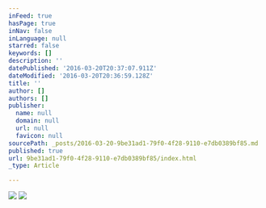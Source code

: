 ```yaml
---
inFeed: true
hasPage: true
inNav: false
inLanguage: null
starred: false
keywords: []
description: ''
datePublished: '2016-03-20T20:37:07.911Z'
dateModified: '2016-03-20T20:36:59.128Z'
title: ''
author: []
authors: []
publisher:
  name: null
  domain: null
  url: null
  favicon: null
sourcePath: _posts/2016-03-20-9be31ad1-79f0-4f28-9110-e7db0389bf85.md
published: true
url: 9be31ad1-79f0-4f28-9110-e7db0389bf85/index.html
_type: Article

---
```

![](https://the-grid-user-content.s3-us-west-2.amazonaws.com/5003784e-a58e-45eb-9a62-24c029dd8ab0.tiff)
![](https://the-grid-user-content.s3-us-west-2.amazonaws.com/41a7b044-d8a6-4194-9065-3a41c8c8d866.tiff)